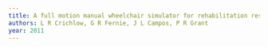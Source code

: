 ```yaml
---
title: A full motion manual wheelchair simulator for rehabilitation research
authors: L R Crichlow, G R Fernie, J L Campos, P R Grant
year: 2011
---
```



